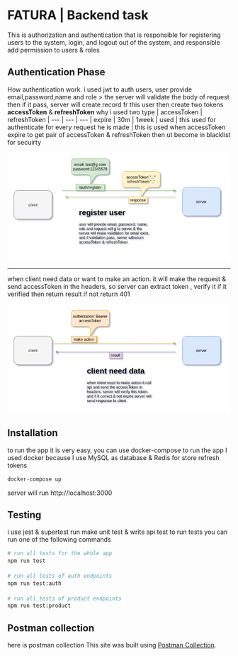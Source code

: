 # FATURA | Backend task

This is authorization and authentication that is responsible for registering users to the system, login, and logout out of the system, and responsible add permission to users & roles

## Authentication Phase

How authentication work. i used jwt to auth users, user provide email,password,name and role > the server will validate the body of request then if it pass, server will create record fr this user then create two tokens **accessToken** & **refreshToken** why i used two
type | accessToken | refreshToken |
--- | --- | --- |
expire | 30m | 1week |
used | this used for authenticate for every request he is made | this is used when accessToken expire to get pair of accessToken & refreshToken then ut become in blacklist for secuirty

![register process](images/register.png)

---

when client need data or want to make an action.
it will make the request & send accessToken in the headers, so server can extract token , verify it if it verified then return result if not return 401

![register process](images/clientneed.png)

## Installation

to run the app it is very easy, you can use docker-compose to run the app I used docker because I use MySQL as database & Redis for store refresh tokens

```bash
docker-compose up
```

server will run http://localhost:3000

## Testing

i use jest & supertest run make unit test & write api test
to run tests you can run one of the following commands

```bash
# run all tests for the whole app
npm run test

# run all tests of auth endpoints
npm run test:auth

# run all tests of product endpoints
npm run test:product
```

##  Postman collection
here is postman collection This site was built using [Postman Collection](https://www.getpostman.com/collections/8481f3e15ddcce98a1d2).

